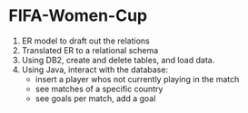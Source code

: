 # FIFA-Women-Cup

1. ER model to draft out the relations
2. Translated ER to a relational schema
3. Using DB2, create and delete tables, and load data.
4. Using Java, interact with the database:
    - insert a player whos not currently playing in the match
    - see matches of a specific country
    - see goals per match, add a goal
    
